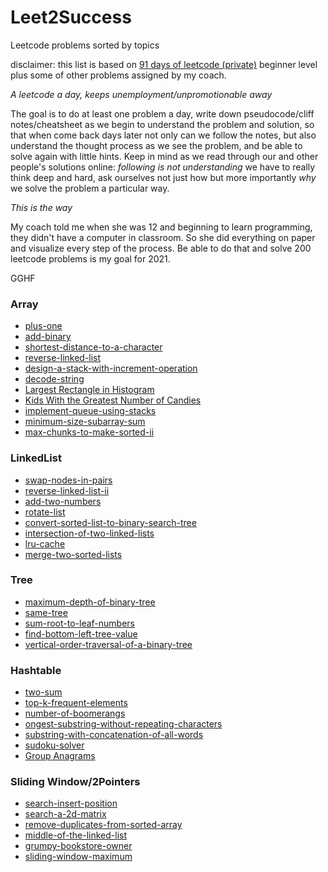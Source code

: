 # Leet2Success
Leetcode problems sorted by topics

disclaimer: this list is based on [91 days of leetcode (private)](https://github.com/leetcode-pp/91alg-2) beginner level plus some of other problems assigned by my coach.

*A leetcode a day, keeps unemployment/unpromotionable away*

The goal is to do at least one problem a day, write down pseudocode/cliff notes/cheatsheet as we begin to understand the problem and solution, so that when come back days later not only can we follow the notes, but also understand the thought process as we see the problem, and be able to solve again with little hints. Keep in mind as we read through our and other people's solutions online: *following is not understanding* we have to really think deep and hard, ask ourselves not just how but more importantly *why* we solve the problem a particular way. 

*This is the way*

My coach told me when she was 12 and beginning to learn programming, they didn't have a computer in classroom. So she did everything on paper and visualize every step of the process. Be able to do that and solve 200 leetcode problems is my goal for 2021. 

GGHF



### Array
* [plus-one](https://leetcode.com/problems/plus-one/)
* [add-binary](https://leetcode.com/problems/add-binary/)
* [shortest-distance-to-a-character](https://leetcode.com/problems/shortest-distance-to-a-character/)
* [reverse-linked-list](https://leetcode.com/problems/reverse-linked-list/)
* [design-a-stack-with-increment-operation](leetcode.com/problems/design-a-stack-with-increment-operation)
* [decode-string](https://leetcode.com/problems/decode-string/)
* [Largest Rectangle in Histogram](https://leetcode-cn.com/problems/largest-rectangle-in-histogram/)
* [Kids With the Greatest Number of Candies](https://leetcode.com/problems/kids-with-the-greatest-number-of-candies/)
* [implement-queue-using-stacks](https://leetcode.com/problems/implement-queue-using-stacks/)
* [minimum-size-subarray-sum](https://leetcode.com/problems/minimum-size-subarray-sum/)
* [max-chunks-to-make-sorted-ii](https://leetcode.com/problems/max-chunks-to-make-sorted-ii/)

### LinkedList
* [swap-nodes-in-pairs](https://leetcode.com/problems/swap-nodes-in-pairs/) 
* [reverse-linked-list-ii](https://leetcode.com/problems/reverse-linked-list-ii/)
* [add-two-numbers](https://leetcode.com/problems/add-two-numbers/)
* [rotate-list](https://leetcode.com/problems/rotate-list/) 
* [convert-sorted-list-to-binary-search-tree](https://leetcode.com/problems/convert-sorted-list-to-binary-search-tree/)  
* [intersection-of-two-linked-lists](https://leetcode.com/problems/intersection-of-two-linked-lists/) 
* [lru-cache](https://leetcode.com/problems/lru-cache/) 
* [merge-two-sorted-lists](https://leetcode.com/problems/merge-two-sorted-lists/) 


### Tree
* [maximum-depth-of-binary-tree](https://leetcode.com/problems/maximum-depth-of-binary-tree/) 
* [same-tree](https://leetcode.com/problems/same-tree/) 
* [sum-root-to-leaf-numbers](https://leetcode.com/problems/sum-root-to-leaf-numbers) 
* [find-bottom-left-tree-value](https://leetcode.com/problems/find-bottom-left-tree-value/) 
* [vertical-order-traversal-of-a-binary-tree](https://leetcode.com/problems/vertical-order-traversal-of-a-binary-tree/) 

### Hashtable
* [two-sum](https://leetcode.com/problems/two-sum) 
* [top-k-frequent-elements](https://leetcode.com/problems/top-k-frequent-elements/) 
* [number-of-boomerangs](https://leetcode.com/problems/number-of-boomerangs)
* [ongest-substring-without-repeating-characters](https://leetcode.com/problems/longest-substring-without-repeating-characters/) 
* [substring-with-concatenation-of-all-words](https://leetcode.com/problems/substring-with-concatenation-of-all-words/) 
* [sudoku-solver](https://leetcode.com/problems/sudoku-solver/) 
* [Group Anagrams](https://leetcode.com/problems/group-anagrams/)

### Sliding Window/2Pointers
* [search-insert-position](https://leetcode.com/problems/search-insert-position/) 
* [search-a-2d-matrix](https://leetcode.com/problems/search-a-2d-matrix/) 
* [remove-duplicates-from-sorted-array](https://leetcode.com/problems/remove-duplicates-from-sorted-array/) 
* [middle-of-the-linked-list](https://leetcode.com/problems/middle-of-the-linked-list/) 
* [grumpy-bookstore-owner](https://leetcode.com/problems/grumpy-bookstore-owner/)
* [sliding-window-maximum](https://leetcode.com/problems/sliding-window-maximum/) 
